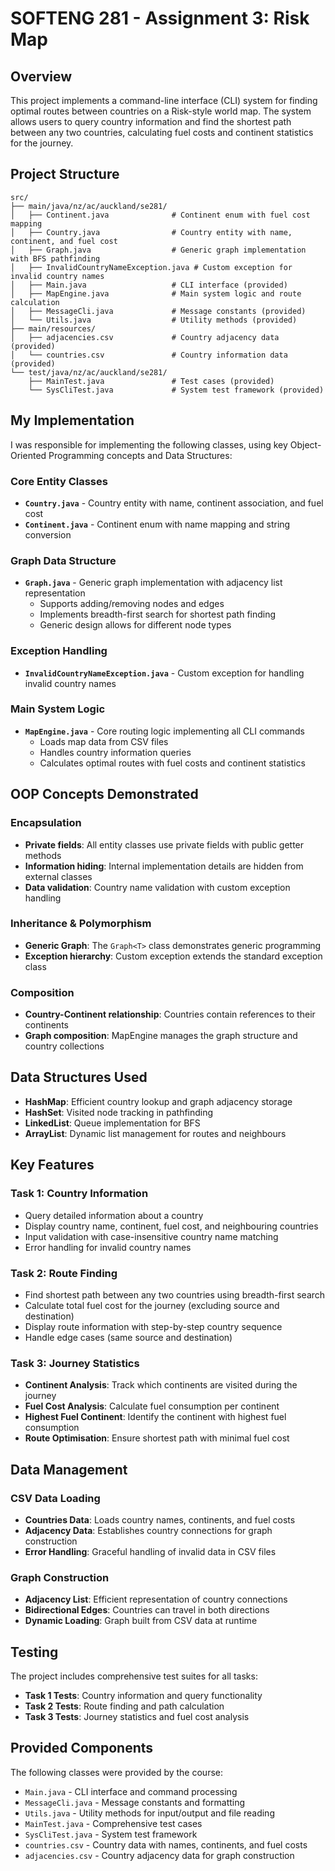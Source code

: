 # SOFTENG 281 - Assignment 3: Risk Map

## Overview

This project implements a command-line interface (CLI) system for finding optimal routes between countries on a Risk-style world map. The system allows users to query country information and find the shortest path between any two countries, calculating fuel costs and continent statistics for the journey.

## Project Structure

```
src/
├── main/java/nz/ac/auckland/se281/
│   ├── Continent.java              # Continent enum with fuel cost mapping
│   ├── Country.java                # Country entity with name, continent, and fuel cost
│   ├── Graph.java                  # Generic graph implementation with BFS pathfinding
│   ├── InvalidCountryNameException.java # Custom exception for invalid country names
│   ├── Main.java                   # CLI interface (provided)
│   ├── MapEngine.java              # Main system logic and route calculation
│   ├── MessageCli.java             # Message constants (provided)
│   └── Utils.java                  # Utility methods (provided)
├── main/resources/
│   ├── adjacencies.csv             # Country adjacency data (provided)
│   └── countries.csv               # Country information data (provided)
└── test/java/nz/ac/auckland/se281/
    ├── MainTest.java               # Test cases (provided)
    └── SysCliTest.java             # System test framework (provided)
```

## My Implementation

I was responsible for implementing the following classes, using key Object-Oriented Programming concepts and Data Structures:

### Core Entity Classes
- **`Country.java`** - Country entity with name, continent association, and fuel cost
- **`Continent.java`** - Continent enum with name mapping and string conversion

### Graph Data Structure
- **`Graph.java`** - Generic graph implementation with adjacency list representation
  - Supports adding/removing nodes and edges
  - Implements breadth-first search for shortest path finding
  - Generic design allows for different node types

### Exception Handling
- **`InvalidCountryNameException.java`** - Custom exception for handling invalid country names

### Main System Logic
- **`MapEngine.java`** - Core routing logic implementing all CLI commands
  - Loads map data from CSV files
  - Handles country information queries
  - Calculates optimal routes with fuel costs and continent statistics

## OOP Concepts Demonstrated

### Encapsulation
- **Private fields**: All entity classes use private fields with public getter methods
- **Information hiding**: Internal implementation details are hidden from external classes
- **Data validation**: Country name validation with custom exception handling

### Inheritance & Polymorphism
- **Generic Graph**: The `Graph<T>` class demonstrates generic programming
- **Exception hierarchy**: Custom exception extends the standard exception class

### Composition
- **Country-Continent relationship**: Countries contain references to their continents
- **Graph composition**: MapEngine manages the graph structure and country collections

## Data Structures Used
- **HashMap**: Efficient country lookup and graph adjacency storage
- **HashSet**: Visited node tracking in pathfinding
- **LinkedList**: Queue implementation for BFS
- **ArrayList**: Dynamic list management for routes and neighbours

## Key Features

### Task 1: Country Information
- Query detailed information about a country
- Display country name, continent, fuel cost, and neighbouring countries
- Input validation with case-insensitive country name matching
- Error handling for invalid country names

### Task 2: Route Finding
- Find shortest path between any two countries using breadth-first search
- Calculate total fuel cost for the journey (excluding source and destination)
- Display route information with step-by-step country sequence
- Handle edge cases (same source and destination)

### Task 3: Journey Statistics
- **Continent Analysis**: Track which continents are visited during the journey
- **Fuel Cost Analysis**: Calculate fuel consumption per continent
- **Highest Fuel Continent**: Identify the continent with highest fuel consumption
- **Route Optimisation**: Ensure shortest path with minimal fuel cost

## Data Management

### CSV Data Loading
- **Countries Data**: Loads country names, continents, and fuel costs
- **Adjacency Data**: Establishes country connections for graph construction
- **Error Handling**: Graceful handling of invalid data in CSV files

### Graph Construction
- **Adjacency List**: Efficient representation of country connections
- **Bidirectional Edges**: Countries can travel in both directions
- **Dynamic Loading**: Graph built from CSV data at runtime

## Testing

The project includes comprehensive test suites for all tasks:
- **Task 1 Tests**: Country information and query functionality
- **Task 2 Tests**: Route finding and path calculation
- **Task 3 Tests**: Journey statistics and fuel cost analysis

## Provided Components

The following classes were provided by the course:
- `Main.java` - CLI interface and command processing
- `MessageCli.java` - Message constants and formatting
- `Utils.java` - Utility methods for input/output and file reading
- `MainTest.java` - Comprehensive test cases
- `SysCliTest.java` - System test framework
- `countries.csv` - Country data with names, continents, and fuel costs
- `adjacencies.csv` - Country adjacency data for graph construction
